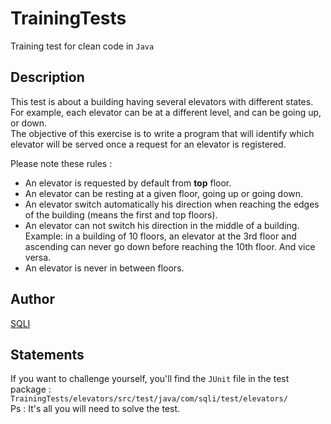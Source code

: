 # TrainingTests
Training test for clean code in `Java`
## Description
 This test is about a building having several elevators with different states.
 For example, each elevator can be at a different level, and can be going up,
 or down.</br>
 The objective of this exercise is to write a program that will identify which
 elevator will be served once a request for an elevator is registered.
 </p>
 
 Please note these rules : </br>
 - An elevator is requested by default from <b>top</b> floor. </br>
 - An elevator can be resting at a given floor, going up or going down. </br>
 - An elevator switch automatically his direction when reaching the edges of
  the building (means the first and top floors). </br>
 - An elevator can not switch his direction in the middle of a building.
  Example: in a building of 10 floors, an elevator at the 3rd floor and
  ascending can never go down before reaching the 10th floor. And vice
  versa.</br>
  - An elevator is never in between floors.

## Author 
[SQLI](http://www.sqli.com/)
## Statements
If you want to challenge yourself, you'll find the `JUnit` file in the test package : </br> 
`TrainingTests/elevators/src/test/java/com/sqli/test/elevators/` </br>
Ps : It's all you will need to solve the test.
